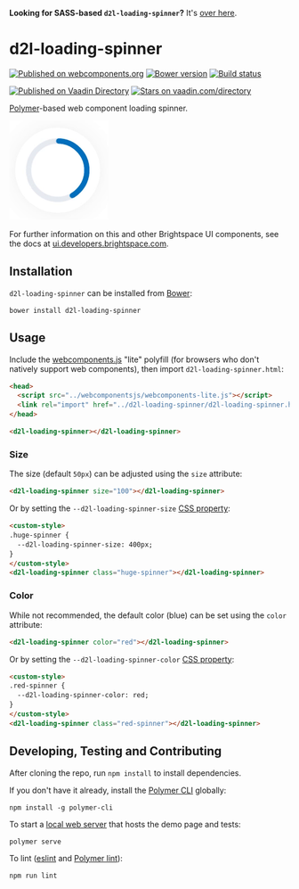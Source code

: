 **Looking for SASS-based `d2l-loading-spinner`?** It's [over here](https://github.com/BrightspaceUI/loading-spinner/tree/sass).

# d2l-loading-spinner
[![Published on webcomponents.org](https://img.shields.io/badge/webcomponents.org-published-blue.svg)](https://www.webcomponents.org/element/BrightspaceUI/loading-spinner)
[![Bower version][bower-image]][bower-url]
[![Build status][ci-image]][ci-url]
  
[![Published on Vaadin  Directory](https://img.shields.io/badge/Vaadin%20Directory-published-00b4f0.svg)](https://vaadin.com/directory/component/BrightspaceUIloading-spinner)
[![Stars on vaadin.com/directory](https://img.shields.io/vaadin-directory/star/BrightspaceUIloading-spinner.svg)](https://vaadin.com/directory/component/BrightspaceUIloading-spinner)

[Polymer](https://www.polymer-project.org)-based web component loading spinner.

![screenshot of loading component](/loading-spinner.gif?raw=true)

For further information on this and other Brightspace UI components, see the docs at [ui.developers.brightspace.com](http://ui.developers.brightspace.com/).

## Installation

`d2l-loading-spinner` can be installed from [Bower][bower-url]:
```shell
bower install d2l-loading-spinner
```

## Usage

Include the [webcomponents.js](http://webcomponents.org/polyfills/) "lite" polyfill (for browsers who don't natively support web components), then import `d2l-loading-spinner.html`:

```html
<head>
  <script src="../webcomponentsjs/webcomponents-lite.js"></script>
  <link rel="import" href="../d2l-loading-spinner/d2l-loading-spinner.html">
</head>
```

<!---
```
<custom-element-demo>
  <template>
    <script src="../webcomponentsjs/webcomponents-lite.js"></script>
    <link rel="import" href="d2l-loading-spinner.html">
    <next-code-block></next-code-block>
  </template>
</custom-element-demo>
```
-->
```html
<d2l-loading-spinner></d2l-loading-spinner>
```

### Size

The size (default `50px`) can be adjusted using the `size` attribute:

```html
<d2l-loading-spinner size="100"></d2l-loading-spinner>
```

Or by setting the `--d2l-loading-spinner-size` [CSS property](https://www.polymer-project.org/2.0/docs/devguide/custom-css-properties):

```html
<custom-style>
.huge-spinner {
  --d2l-loading-spinner-size: 400px;
}
</custom-style>
<d2l-loading-spinner class="huge-spinner"></d2l-loading-spinner>
```

### Color

While not recommended, the default color (blue) can be set using the `color` attribute:

```html
<d2l-loading-spinner color="red"></d2l-loading-spinner>
```

Or by setting the `--d2l-loading-spinner-color` [CSS property](https://www.polymer-project.org/2.0/docs/devguide/custom-css-properties):

```html
<custom-style>
.red-spinner {
  --d2l-loading-spinner-color: red;
}
</custom-style>
<d2l-loading-spinner class="red-spinner"></d2l-loading-spinner>
```

## Developing, Testing and Contributing

After cloning the repo, run `npm install` to install dependencies.

If you don't have it already, install the [Polymer CLI](https://www.polymer-project.org/2.0/docs/tools/polymer-cli) globally:

```shell
npm install -g polymer-cli
```

To start a [local web server](https://www.polymer-project.org/2.0/docs/tools/polymer-cli-commands#serve) that hosts the demo page and tests:

```shell
polymer serve
```

To lint ([eslint](http://eslint.org/) and [Polymer lint](https://www.polymer-project.org/2.0/docs/tools/polymer-cli-commands#lint)):

```shell
npm run lint
```

[bower-url]: http://bower.io/search/?q=d2l-loading-spinner
[bower-image]: https://badge.fury.io/bo/d2l-loading-spinner.svg
[ci-url]: https://travis-ci.org/BrightspaceUI/loading-spinner
[ci-image]: https://travis-ci.org/BrightspaceUI/loading-spinner.svg?branch=master
